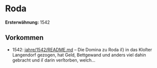 # Roda

**Ersterwähnung:** 1542

## Vorkommen
- 1542: [jahre/1542/README.md](../jahre/1542/README.md) – Die Domina zu Roda iſ} in das Kloſter Langendorf
gezogen, hat Geld, Bettgewand und anders viel dahin
gebracht und iſ darin verſtorben, welch...
